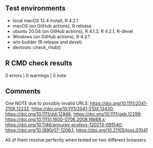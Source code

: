 ## Test environments

* local macOS 12.4 install, R 4.2.1
* macOS (on GitHub actions), R release
* ubuntu 20.04 (on GitHub actions), R 4.1.3, R 4.2.1, R-devel
* Windows (on GitHub actions), R 4.2.1
* win-builder (R release and devel)
* devtools::check_rhub()


## R CMD check results

0 errors | 0 warnings | 0 note


## Comments

One NOTE due to possibly invalid URLS: https://doi.org/10.1111/2041-210X.12232; 
https://doi.org/10.1111/2041-210X.13430; https://doi.org/10.1111/ddi.12946; 
https://doi.org/10.1111/geb.12299;
https://doi.org/10.1111/j.1600-0706.2008.16668.x; 
https://doi.org/10.1146/annurev-ecolsys-120213-091540;
https://doi.org/10.1890/07-1206.1; https://doi.org/10.21105/joss.01041

All of them resolve perfectly when tested on two different browsers.
